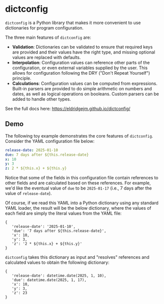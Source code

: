 dictconfig
==========


`dictconfig` is a Python library that makes it more convenient to use dictionaries
for program configuration.

The three main features of `dictconfig` are:

- **Validation**: Dictionaries can be validated to ensure that required keys
  are provided and their values have the right type, and missing optional
  values are replaced with defaults.
- **Interpolation**: Configuration values can reference other parts of the
  configuration, or even external variables supplied by the user. This allows
  for configuration following the DRY ("Don't Repeat Yourself") principle.
- **Calculations**: Configuration values can be computed from expressions.
  Built-in parsers are provided to do simple arithmetic on numbers and dates,
  as well as logical operations on booleans. Custom parsers can be added to
  handle other types.

See the full docs here: https://eldridgejm.github.io/dictconfig/

Demo
----

The following toy example demonstrates the core features of `dictconfig`. Consider
the YAML configuration file below:

```yaml
release-date: 2025-01-10
due: 7 days after ${this.release-date}
x: 10
y: 3
z: 2 * ${this.x} + ${this.y}
```

Notice that some of the fields in this configuration file contain references to
other fields and are calculated based on these references. For example, we'd
like the eventual value of `due` to be `2025-01-17` (i.e., 7 days after the
value of `release-date`).

Of course, if we read this YAML into a Python dictionary using any standard
YAML loader, the result will be the below dictionary, where the values of each
field are simply the literal values from the YAML file:


```
{
   'release-date': '2025-01-10',
   'due': '7 days after ${this.release-date}',
   'x': 10,
   'y': 3,
   'z': '2 * ${this.x} + ${this.y}'
}
```

`dictconfig` takes this dictionary as input and "resolves" references and calculated
values to obtain the following dictionary:

```
{
   'release-date': datetime.date(2025, 1, 10),
   'due': datetime.date(2025, 1, 17),
   'x': 10,
   'y': 3,
   'z': 23
}
```
